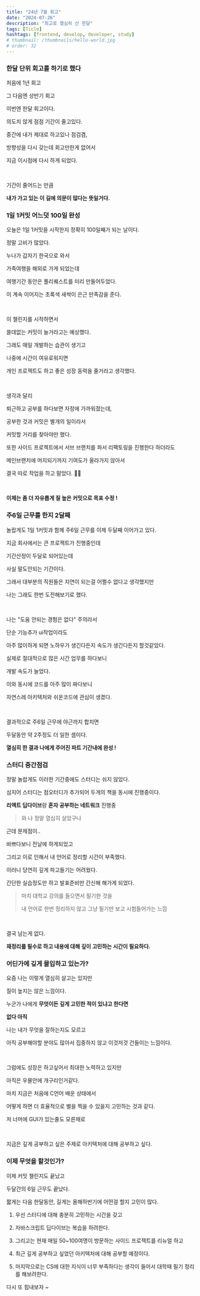 ```yaml
---
title: "24년 7월 회고"
date: "2024-07-26"
description: "최고로 열심히 산 한달"
tags: [Ticle]
hashtags: [frontend, develop, developer, study]
# thumbnail: /thumbnails/hello-world.jpg
# order: 32
---
```


### 한달 단위 회고를 하기로 했다

처음에 1년 회고

그 다음엔 상반기 회고

이번엔 한달 회고이다.

의도치 않게 점점 기간이 줄고있다.

중간에 내가 제대로 하고있나 점검겸,

방향성을 다시 갖는데 회고만한게 없어서

지금 이시점에 다시 하게 되었다.

<br/>

기간이 줄어드는 만큼

<b>내가 가고 있는 이 길에 의문이 많다는 뜻일거다.</b>

### 1일 1커밋 어느덧 100일 완성

오늘은 1일 1커밋을 시작한지 정확히 100일째가 되는 날이다.

정말 고비가 많았다.

누나가 갑자기 한국으로 와서

가족여행을 해외로 가게 되었는데

여행기간 동안은 풀리퀘스트를 미리 만들어두었다.

이 계속 이어지는 초록색 새싹이 은근 만족감을 준다.

<br/>

이 챌린지를 시작하면서

쓸데없는 커밋이 늘거라고는 예상했다.

그래도 매일 개발하는 습관이 생기고

나중에 시간이 여유로워지면

개인 프로젝트도 하고 좋은 성장 동력을 줄거라고 생각했다.

<br/>

생각과 달리

퇴근하고 공부를 하다보면 자정에 가까워졌는데,

공부한 것과 커밋은 별개의 일이라서

커밋할 거리를 찾아야만 했다.

또한 사이드 프로젝트에서 서브 브랜치를 파서 리팩토링을 진행한다 하더라도

메인브랜치에 머지되기까지 기여도가 올라가지 않아서

결국 따로 작업을 하고 말았다. 🤦‍♂️

<br/>

<b>이제는 좀 더 자유롭게 질 높은 커밋으로 목표 수정 !</b>

### 주6일 근무를 한지 2달째

놀랍게도 1일 1커밋과 함께 주6일 근무를 이제 두달째 이어가고 있다.

지금 회사에서는 큰 프로젝트가 진행중인데

기간산정이 두달로 되어있는데

사실 말도안되는 기간이다.

그래서 대부분의 직원들은 지연이 되는걸 어쩔수 없다고 생각했지만

나는 그래도 한번 도전해보기로 했다.

<br/>

나는 "도움 안되는 경험은 없다" 주의라서

단순 기능추가 ui작업이라도

아주 많이하게 되면 노하우가 생긴다든지 속도가 생긴다든지 할것같았다.

실제로 절대적으로 많은 시간 업무를 하다보니

개발 속도가 늘었다.

이와 동시에 코드를 아주 많이 짜다보니

자연스레 아키텍처와 쉬운코드에 관심이 생겼다.

<br/>

결과적으로 주6일 근무에 야근까지 합치면

두달동안 약 2주정도 더 일한 셈이다.

<b>열심히 한 결과 나에게 주어진 파트 기간내에 완성 ! </b>

### 스터디 중간점검

정말 놀랍게도 이러한 기간중에도 스터디는 쉬지 않았다.

심지어 스터디는 점오터디가 추가되어 두개의 책을 동시에 진행중이다.

**리액트 딥다이브**랑 **혼자 공부하는 네트워크** 진행중

> 와 나 정말 열심히 살았구나

근데 문제점이..

바쁘다보니 전날에 하게되었고

그리고 이로 인해서 내 언어로 정리할 시간이 부족했다.

이러니 당연히 깊게 파고들기는 어려웠다.

간단한 실습정도만 하고 발표준비만 간신해 해가게 되었다.

> 마치 대학교 강의를 들으면서 필기한 것을
>
> 내 언어로 한번 정리하지 않고 그냥 필기만 보고 시험들어가는 느낌

<br/>

결국 남는게 없다.

<b>재정리를 필수로 하고 내용에 대해 깊이 고민하는 시간이 필요하다.</b>

### 어딘가에 깊게 몰입하고 있는가?

요즘 나는 이렇게 열심히 살고는 있지만

질이 높지는 않은 느낌이다.

누군가 나에게 <b>무엇이든 깊게 고민한 적이 있냐고 한다면</b>

<b>없다 아직</b>

나는 내가 무엇을 잘하는지도 모르고

아직 공부해야할 분야도 많아서 집중하지 않고 이것저것 건들이는 느낌이다.

<br/>

그럼에도 성장은 하고싶어서 최대한 노력하고 있지만

아직은 우물안에 개구리인거같다.

마치 지금은 처음에 C언어 배운 상태에서

어떻게 하면 더 효율적으로 별을 찍을 수 있을지 고민하는 것과 같다.

저 너머에 GUI가 있는줄도 모른채로

<br/>

지금은 깊게 공부하고 싶은 주제로 아키텍처에 대해 공부하고 싶다.

### 이제 무엇을 할것인가?

이제 커밋 챌린지도 끝났고

두달간의 6일 근무도 끝났다.

짧게는 다음 한달동안, 길게는 올해하반기에 어떤걸 할지 고민이 많다.

1. 우선 스터디에 대해 충분히 고민하는 시간을 갖고

2. 자바스크립트 딥다이브는 복습을 하려한다.

3. 그리고는 현재 매일 50~100여명이 방문하는 사이드 프로젝트를 리뉴얼 하고

4. 최근 깊게 공부하고 싶었던 아키텍처에 대해 공부할 예정이다.

5. 마지막으로는 CS에 대한 지식이 너무 부족하다는 생각이 들어서 대학때 필기 정리를 해보려한다.

다시 또 힘내보자 ~
